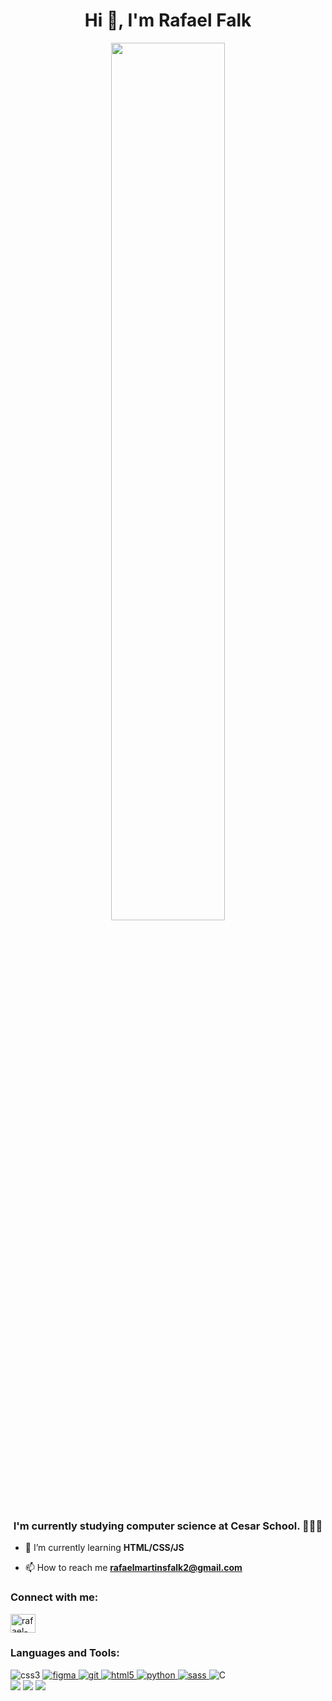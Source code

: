 <h1 align="center">Hi 👋, I'm Rafael Falk</h1>

<div align="center"><img src="https://media.tenor.com/FYZ7n9n6FYwAAAAC/cat-sky.gif" width="60%"/></div>
<h3 align="center">I'm currently studying computer science at Cesar School. 👨🏻‍💻</h3>


- 🌱 I’m currently learning **HTML/CSS/JS**  

- 📫 How to reach me **rafaelmartinsfalk2@gmail.com**

<h3 align="left">Connect with me:</h3>
<p align="left">
<a href="https://linkedin.com/in/rafael-falk" target="blank"><img align="center" src="https://raw.githubusercontent.com/rahuldkjain/github-profile-readme-generator/master/src/images/icons/Social/linked-in-alt.svg" alt="rafael-falk" height="30" width="40" /></a>
</p>

<h3 align="left">Languages and Tools:</h3>
<p align="left> <a href="https://www.w3schools.com/css/" target="_blank" rel="noreferrer"> <img src="https://img.shields.io/badge/css3-%231572B6.svg?style=for-the-badge&logo=css3&logoColor=white" alt="css3" /> </a> <a href="https://www.figma.com/" target="_blank" rel="noreferrer"> <img src="https://img.shields.io/badge/figma-%23F24E1E.svg?style=for-the-badge&logo=figma&logoColor=white" alt="figma"/> </a> <a href="https://git-scm.com/" target="_blank" rel="noreferrer"> <img src="https://img.shields.io/badge/git-%23F05033.svg?style=for-the-badge&logo=git&logoColor=white" alt="git"/> </a> <a href="https://www.w3.org/html/" target="_blank" rel="noreferrer"> <img src="https://img.shields.io/badge/html5-%23E34F26.svg?style=for-the-badge&logo=html5&logoColor=white" alt="html5"/> </a> <a href="https://www.python.org" target="_blank" rel="noreferrer"> <img src="https://img.shields.io/badge/python-3670A0?style=for-the-badge&logo=python&logoColor=ffdd54" alt="python"/> </a> <a href="https://sass-lang.com" target="_blank" rel="noreferrer"> <img src="https://img.shields.io/badge/SASS-hotpink.svg?style=for-the-badge&logo=SASS&logoColor=white" alt="sass"/> </a> 
<img src="https://img.shields.io/badge/c-%2300599C.svg?style=for-the-badge&logo=c&logoColor=white" alt="C"/><br>
<img src="https://img.shields.io/badge/github-%23121011.svg?style=for-the-badge&logo=github&logoColor=white" atl="Github"/>
<img src="https://img.shields.io/badge/Windows-0078D6?style=for-the-badge&logo=windows&logoColor=white" atl="Windows"/>
<img src="https://img.shields.io/badge/Visual%20Studio%20Code-0078d7.svg?style=for-the-badge&logo=visual-studio-code&logoColor=white" atl="Visual studio"/>

</p>






